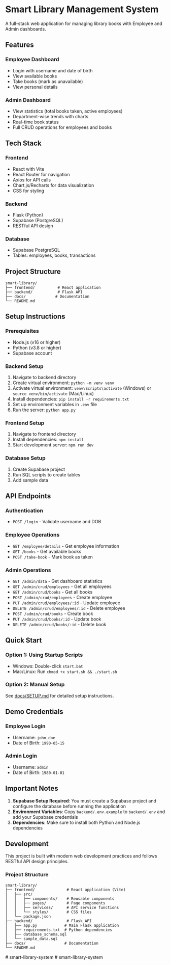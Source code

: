 # Smart Library Management System

A full-stack web application for managing library books with Employee and Admin dashboards.

## Features

### Employee Dashboard
- Login with username and date of birth
- View available books
- Take books (mark as unavailable)
- View personal details

### Admin Dashboard
- View statistics (total books taken, active employees)
- Department-wise trends with charts
- Real-time book status
- Full CRUD operations for employees and books

## Tech Stack

### Frontend
- React with Vite
- React Router for navigation
- Axios for API calls
- Chart.js/Recharts for data visualization
- CSS for styling

### Backend
- Flask (Python)
- Supabase (PostgreSQL)
- RESTful API design

### Database
- Supabase PostgreSQL
- Tables: employees, books, transactions

## Project Structure

```
smart-library/
├── frontend/          # React application
├── backend/           # Flask API
├── docs/             # Documentation
└── README.md
```

## Setup Instructions

### Prerequisites
- Node.js (v16 or higher)
- Python (v3.8 or higher)
- Supabase account

### Backend Setup
1. Navigate to backend directory
2. Create virtual environment: `python -m venv venv`
3. Activate virtual environment: `venv\Scripts\activate` (Windows) or `source venv/bin/activate` (Mac/Linux)
4. Install dependencies: `pip install -r requirements.txt`
5. Set up environment variables in `.env` file
6. Run the server: `python app.py`

### Frontend Setup
1. Navigate to frontend directory
2. Install dependencies: `npm install`
3. Start development server: `npm run dev`

### Database Setup
1. Create Supabase project
2. Run SQL scripts to create tables
3. Add sample data

## API Endpoints

### Authentication
- `POST /login` - Validate username and DOB

### Employee Operations
- `GET /employee/details` - Get employee information
- `GET /books` - Get available books
- `POST /take-book` - Mark book as taken

### Admin Operations
- `GET /admin/data` - Get dashboard statistics
- `GET /admin/crud/employees` - Get all employees
- `GET /admin/crud/books` - Get all books
- `POST /admin/crud/employees` - Create employee
- `PUT /admin/crud/employees/:id` - Update employee
- `DELETE /admin/crud/employees/:id` - Delete employee
- `POST /admin/crud/books` - Create book
- `PUT /admin/crud/books/:id` - Update book
- `DELETE /admin/crud/books/:id` - Delete book

## Quick Start

### Option 1: Using Startup Scripts
- Windows: Double-click `start.bat`
- Mac/Linux: Run `chmod +x start.sh && ./start.sh`

### Option 2: Manual Setup
See [docs/SETUP.md](docs/SETUP.md) for detailed setup instructions.

## Demo Credentials

### Employee Login
- Username: `john_doe`
- Date of Birth: `1990-05-15`

### Admin Login
- Username: `admin`
- Date of Birth: `1980-01-01`

## Important Notes

1. **Supabase Setup Required**: You must create a Supabase project and configure the database before running the application
2. **Environment Variables**: Copy `backend/.env.example` to `backend/.env` and add your Supabase credentials
3. **Dependencies**: Make sure to install both Python and Node.js dependencies

## Development

This project is built with modern web development practices and follows RESTful API design principles.

### Project Structure
```
smart-library/
├── frontend/              # React application (Vite)
│   ├── src/
│   │   ├── components/    # Reusable components
│   │   ├── pages/         # Page components
│   │   ├── services/      # API service functions
│   │   └── styles/        # CSS files
│   └── package.json
├── backend/               # Flask API
│   ├── app.py            # Main Flask application
│   ├── requirements.txt  # Python dependencies
│   ├── database_schema.sql
│   └── sample_data.sql
├── docs/                 # Documentation
└── README.md
```
#   s m a r t - l i b r a r y - s y s t e m  
 #   s m a r t - l i b r a r y - s y s t e m  
 